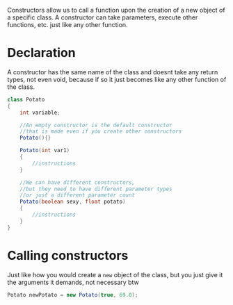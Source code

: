 Constructors allow us to call a function upon the creation of a new object of a specific class. A constructor can take parameters, execute other functions, etc. just like any other function.

# Declaration
A constructor has the same name of the class and doesnt take any return types, not even void, because if so it just becomes like any other function of the class.
```java
class Potato
{
	int variable;

	//An empty constructor is the default constructor
	//that is made even if you create other constructors
	Potato(){}

	Potato(int var1)
	{
		//instructions
	}

	//We can have different constructors,
	//but they need to have different parameter types 
	//or just a different parameter count
	Potato(boolean sexy, float potato)
	{
		//instructions
	}
}
```

# Calling constructors
Just like how you would create a `new` object of the class, but you just give it the arguments it demands, not necessary btw
```java
Potato newPotato = new Potato(true, 69.0);
```